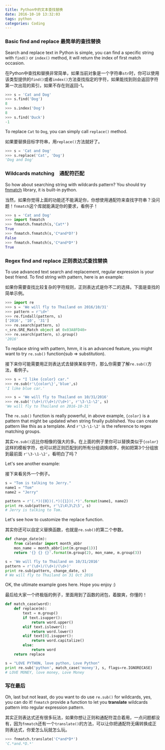```yaml
---
title: Python中的文本查找替换
date: 2016-10-10 13:32:03
tags: python
categories: Coding
---
```


### Basic find and replace 最简单的查找替换

Search and replace text in Python is simple, you can find a specific string with `find()` or `index()` method, it will return the index of first match occasion.

在Python中查找和替换非常简单，如果当前对象是一个字符串`str`时，你可以使用该类型提供的`find()`或者`index()`方法查找指定的字符，如果能找到则会返回字符第一次出现的索引，如果不存在则返回-1。

```python
>>> s = 'Cat and Dog'
>>> s.find('Dog')
8
>>> s.index('Dog')
8
>>> s.find('Duck')
-1
```

To replace `Cat` to `Dog`, you can simply call `replace()` method.

如果要替换目标字符串，用`replace()`方法就好了。

```python
>>> s = 'Cat and Dog'
>>> s.replace('Cat', 'Dog')
'Dog and Dog'
```

### Wildcards matching　通配符匹配

So how about searching string with wildcards pattern? You should try [fnmatch](https://docs.python.org/2/library/fnmatch.html) library, it is built-in python.

当然，如果你觉得上面的功能还不能满足你，你想使用通配符来查找字符串？没问题！`fnmatch`这个库就能满足你的要求，看例子！

```python
>>> s = 'Cat and Dog'
>>> import fnmatch
>>> fnmatch.fnmatch(s,'Cat*')
True
>>> fnmatch.fnmatch(s,'C*and*D?')
False
>>> fnmatch.fnmatch(s,'C*and*D*')
True
```

### Regex find and replace 正则表达式查找替换

To use advanced text search and replacement, regular expression is your best friend. To find string with pattern, here is an example:

如果你需要查找比较复杂的字符规则，正则表达式是你不二的选择。下面是查找的简单示例。

```python
>>> import re
>>> s = 'We will fly to Thailand on 2016/10/31'
>>> pattern = r'\d+'
>>> re.findall(pattern, s)
['2016', '10', '31']
>>> re.search(pattern, s)
<_sre.SRE_Match object at 0x03A8FD40>
>>> re.search(pattern, s).group()
'2016'
```

To replace string with pattern, hmm, it is an advanced feature, you might want to try `re.sub()` function(sub => substitution).

接下来你可能需要用正则表达式去替换某些字符，那么你需要了解`re.sub()`方法，看例子。

```python
>>> s = "I like {color} car."
>>> re.sub(r'\{color\}','blue',s)
'I like blue car.'

>>> s = 'We will fly to Thailand on 10/31/2016'
>>> re.sub('(\d+)/(\d+)/(\d+)', r'\3-\1-\2', s)
'We will fly to Thailand on 2016-10-31'
```

The `re.sub()` function is really powerful, in above example, `{color}` is a pattern that might be updated when string finally published. You can create pattern like this as a template. And `r'\3-\1-\2'` is the reference to regex matching groups.

其实`re.sub()`远比你相像的强大的多。在上面的例子里你可以替换类似于`{color}`这样的模板字符，也可以把正则匹配到的所有分组调换顺序，例如把第3个分组放到最前面 `r'\3-\1-\2'`，看明白了吗？

Let's see another example:

接下来看另外一个例子。

```python
s = "Tom is talking to Jerry."
name1 = "Tom"
name2 = "Jerry"

pattern = r'(.*)({0})(.*)({1})(.*)'.format(name1, name2)
print re.sub(pattern, r'\1\4\3\2\5', s)
# Jerry is talking to Tom.
```

Let's see how to customize the replace function.

其实你还可以自定义替换函数，也就是`re.sub()`的第二个参数。

```python
def change_date(m):
    from calendar import month_abbr
    mon_name = month_abbr[int(m.group(1))]
    return '{} {} {}'.format(m.group(2), mon_name, m.group(3))

s = 'We will fly to Thailand on 10/31/2016'
pattern = r'(\d+)/(\d+)/(\d+)'
print re.sub(pattern, change_date, s)
# We will fly to Thailand on 31 Oct 2016
```

OK, the ultimate example goes here. Hope you enjoy :)

最后给大家一个终极版的例子，里面用到了函数的闭包，着酸爽，你懂的！

```python
def match_case(word):
    def replace(m):
        text = m.group()
        if text.isupper():
            return word.upper()
        elif text.islower():
            return word.lower()
        elif text[0].isupper():
            return word.capitalize()
        else:
            return word
    return replace

s = "LOVE PYTHON, love python, Love Python"
print re.sub('python', match_case('money'), s, flags=re.IGNORECASE)
# LOVE MONEY, love money, Love Money
```

### 写在最后

Oh, last but not least, do you want to do use `re.sub()` for wildcards, yes, you can do it! `fnmatch` provide a function to let you **translate** wildcards pattern into regular expression pattern.

其实正则表达式还有很多玩法，如果你想让正则和通配符混合着用，一点问题都没有，因为`fnmatch`还有一个`translate()`的方法，可以让你把通配符无痛转换成正则表达式，你爱怎么玩就怎么玩。

```python
>>> fnmatch.translate('C*and*D*')
'C.*and.*D.*'
```


